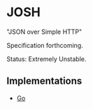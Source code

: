 # JOSH

"JSON over Simple HTTP"

Specification forthcoming.

Status: Extremely Unstable.

## Implementations

- [Go](https://github.com/deref/josh-go)

